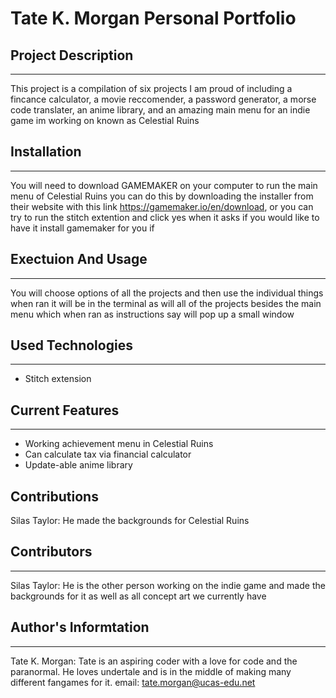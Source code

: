 # Tate K. Morgan Personal Portfolio

## Project Description
___
This project is a compilation of six projects I am proud of including a fincance calculator, a movie reccomender, a password generator, a morse code translater, an anime library, and an amazing main menu for an indie game im working on known as Celestial Ruins

## Installation
___
You will need to download GAMEMAKER on your computer to run the main menu of Celestial Ruins you can do this by downloading the installer from their website with this link https://gamemaker.io/en/download, or you can try to run the stitch extention and click yes when it asks if you would like to have it install gamemaker for you if 

## Exectuion And Usage
___
You will choose options of all the projects and then use the individual things when ran it will be in the terminal as will all of the projects besides the main menu which when ran as instructions say will pop up a small window

## Used Technologies
___
+ Stitch extension  
 
## Current Features
___
+ Working achievement menu in Celestial Ruins
+ Can calculate tax via financial calculator
+ Update-able anime library

## Contributions
Silas Taylor: He made the backgrounds for Celestial Ruins

## Contributors
___
Silas Taylor: He is the other person working on the indie game and made the backgrounds for it as well as all concept art we currently have

## Author's Informtation
___
Tate K. Morgan: Tate is an aspiring coder with a love for code and the paranormal. He loves undertale and is in the middle of making many different fangames for it. 
email: tate.morgan@ucas-edu.net  
